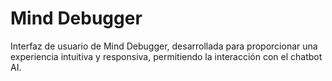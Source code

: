 # Mind Debugger

Interfaz de usuario de Mind Debugger, desarrollada para proporcionar una experiencia intuitiva y responsiva, permitiendo la interacción con el chatbot AI.